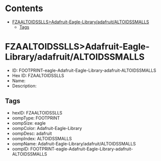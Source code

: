 



Contents
========

* [FZAALTOIDSSLLS>Adafruit-Eagle-Library/adafruit/ALTOIDSSMALLS](#fzaaltoidssllsadafruit-eagle-libraryadafruitaltoidssmalls)
	* [Tags](#tags)

# FZAALTOIDSSLLS>Adafruit-Eagle-Library/adafruit/ALTOIDSSMALLS

- ID: FOOTPRINT-eagle-Adafruit-Eagle-Library-adafruit-ALTOIDSSMALLS
- Hex ID: FZAALTOIDSSLLS
- Name: 
- Description: 

## Tags

- hexID: FZAALTOIDSSLLS
- oompType: FOOTPRINT
- oompSize: eagle
- oompColor: Adafruit-Eagle-Library
- oompDesc: adafruit
- oompIndex: ALTOIDSSMALLS
- oompName: Adafruit-Eagle-Library/adafruit/ALTOIDSSMALLS
- oompID: FOOTPRINT-eagle-Adafruit-Eagle-Library-adafruit-ALTOIDSSMALLS
